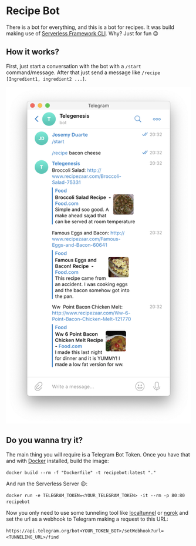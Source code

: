 # Recipe Bot

There is a bot for everything, and this is a bot for recipes. It was build making use of [Serverless Framework CLI](https://serverless.com/framework/docs/getting-started/). Why? Just for fun 😉

## How it works?

First, just start a conversation with the bot with a `/start` command/message. After that just send a message like `/recipe [Ingredient1, ingredient2 ...]`. 

![screenshot](./TelegramScreenshot.png)

## Do you wanna try it?

The main thing you will require is a Telegram Bot Token. Once you have that and with [Docker](https://www.docker.com/) installed, build the image:

`docker build --rm -f "Dockerfile" -t recipebot:latest "."`

And run the Serverless Server 😉:

`docker run -e TELEGRAM_TOKEN=<YOUR_TELEGRAM_TOKEN> -it --rm -p 80:80 recipebot`

Now you only need to use some tunneling tool like [localtunnel](https://github.com/localtunnel/localtunnel) or [ngrok](https://ngrok.com/) and set the url as a webhook to Telegram making a request to this URL:

`https://api.telegram.org/bot<YOUR_TOKEN_BOT>/setWebhook?url=<TUNNELING_URL>/find`